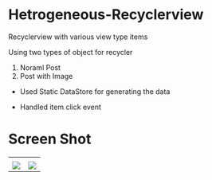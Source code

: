 # Hetrogeneous-Recyclerview

Recyclerview with various view type items 

Using two types of object for recycler
 1) Noraml Post
 2) Post with Image

* Used Static DataStore for generating the data

* Handled item click event

# Screen Shot

<table>
  <tr>
    <td> </td>
     <td> </td>
  </tr>
  <tr>
    <td><img src="https://user-images.githubusercontent.com/29112564/127202841-28b90eba-3951-4274-be1f-9ece2228ee9f.png" > </td>
    <td><img src="https://user-images.githubusercontent.com/29112564/127202851-1a63df35-32c2-4411-bc8e-a8b9afa91501.png" ></td>
  </tr>
 </table>
